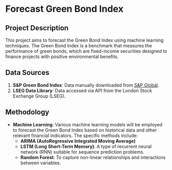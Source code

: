 # Forecast Green Bond Index

## Project Description
This project aims to forecast the Green Bond Index using machine learning techniques. The Green Bond Index is a benchmark that measures the performance of green bonds, which are fixed-income securities designed to finance projects with positive environmental benefits.

## Data Sources
1. **S&P Green Bond Index**: Data manually downloaded from [S&P Global](https://www.spglobal.com/spdji/en/indices/sustainability/sp-green-bond-index/#overview).
2. **LSEG Data Library**: Data accessed via API from the London Stock Exchange Group (LSEG).

## Methodology
- **Machine Learning**: Various machine learning models will be employed to forecast the Green Bond Index based on historical data and other relevant financial indicators. The specific methods include:
    - **ARIMA (AutoRegressive Integrated Moving Average)**
    - **LSTM (Long Short-Term Memory)**: A type of recurrent neural network (RNN) suitable for sequence prediction problems.
    - **Random Forest**: To capture non-linear relationships and interactions between variables.
